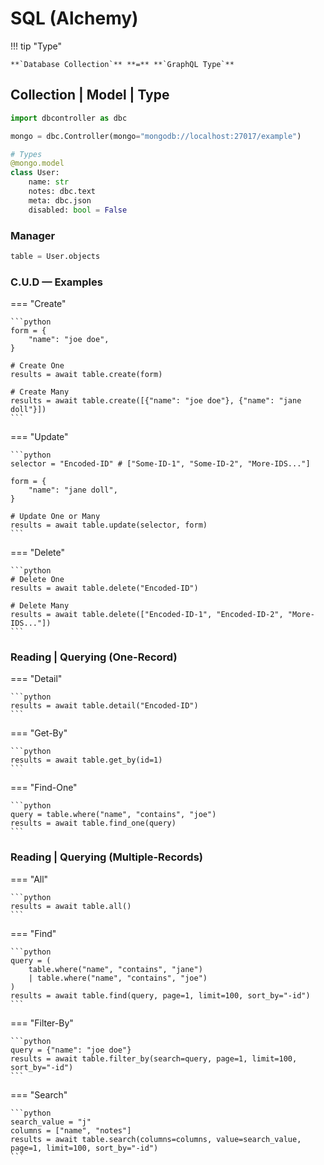 # **SQL** (Alchemy)

!!! tip "Type"

    **`Database Collection`** **=** **`GraphQL Type`**

## **Collection** | Model | Type

```python
import dbcontroller as dbc

mongo = dbc.Controller(mongo="mongodb://localhost:27017/example")

# Types
@mongo.model
class User:
    name: str
    notes: dbc.text
    meta: dbc.json
    disabled: bool = False
```

### **Manager**

```python
table = User.objects
```

### **C.U.D** — Examples

=== "Create"

    ```python
    form = {
        "name": "joe doe",
    }

    # Create One
    results = await table.create(form)

    # Create Many
    results = await table.create([{"name": "joe doe"}, {"name": "jane doll"}])
    ```

=== "Update"

    ```python
    selector = "Encoded-ID" # ["Some-ID-1", "Some-ID-2", "More-IDS..."]

    form = {
        "name": "jane doll",
    }

    # Update One or Many
    results = await table.update(selector, form)
    ```

=== "Delete"

    ```python
    # Delete One
    results = await table.delete("Encoded-ID")

    # Delete Many
    results = await table.delete(["Encoded-ID-1", "Encoded-ID-2", "More-IDS..."])
    ```

### **Reading** | Querying (**One**-Record)

=== "Detail"

    ```python
    results = await table.detail("Encoded-ID")
    ```

=== "Get-By"

    ```python
    results = await table.get_by(id=1)
    ```

=== "Find-One"

    ```python
    query = table.where("name", "contains", "joe")
    results = await table.find_one(query)
    ```

### **Reading** | Querying (**Multiple**-Records)

=== "All"

    ```python
    results = await table.all()
    ```

=== "Find"

    ```python
    query = (
        table.where("name", "contains", "jane")
        | table.where("name", "contains", "joe")
    )
    results = await table.find(query, page=1, limit=100, sort_by="-id")
    ```

=== "Filter-By"

    ```python
    query = {"name": "joe doe"}
    results = await table.filter_by(search=query, page=1, limit=100, sort_by="-id")
    ```

=== "Search"

    ```python
    search_value = "j"
    columns = ["name", "notes"]
    results = await table.search(columns=columns, value=search_value, page=1, limit=100, sort_by="-id")
    ```
